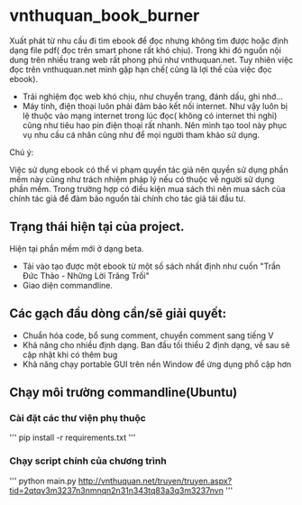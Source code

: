 # vnthuquan_book_burner

Xuất phát từ nhu cầu đi tìm ebook để đọc nhưng không tìm được hoặc định dạng file pdf( đọc trên smart phone rất khó chịu).
Trong khi đó nguồn nội dung trên nhiều trang web rất phong phú như vnthuquan.net. Tuy nhiên việc đọc
trên vnthuquan.net mình gặp hạn chế( cũng là lợi thế của việc đọc ebook).
- Trải nghiệm đọc web khó chịu, như chuyển trang, đánh dấu, ghi nhớ...
- Máy tính, điện thoại luôn phải đảm bảo kết nối internet. Như vậy luôn bị lệ thuộc vào mạng internet trong lúc đọc( không có internet thì nghỉ) cũng như tiêu hao pin điện thoại rất nhanh.
Nên mình tạo tool này phục vụ nhu cầu cá nhân cũng như để mọi người tham khảo sử dụng.

Chú ý: 

Việc sử dụng ebook có thể vi phạm quyền tác giả nên quyền sử dụng phần mềm này cũng như trách nhiệm pháp lý nếu có thuộc về người sử dụng phần mềm.
Trong trường hợp có điều kiện mua sách thì nên mua sách của chính tác giả để đảm bảo nguồn tài chính cho tác giả tái đầu tư.


## Trạng thái hiện tại của project.
Hiện tại phần mềm mới ở dạng beta. 
- Tải vào tạo được một ebook từ một số sách nhất định như cuốn "Trần Đức Thảo - Những Lời Trăng Trối"
- Giao diện commandline.


## Các gạch đầu dòng cần/sẽ giải quyết:
- Chuẩn hóa code, bổ sung comment, chuyển comment sang tiếng V
- Khả năng cho nhiều định dạng. Ban đầu tối thiểu 2 định dạng, về sau sẽ cập nhật khi có thêm bug
- Khả năng chạy portable GUI trên nền Window để ứng dụng phổ cập hơn


## Chạy môi trường commandline(Ubuntu)
### Cài đặt các thư viện phụ thuộc
'''
pip install -r requirements.txt
'''
### Chạy script chính của chương trình
'''
python main.py http://vnthuquan.net/truyen/truyen.aspx?tid=2qtqv3m3237n3nmnqn2n31n343tq83a3q3m3237nvn
'''

